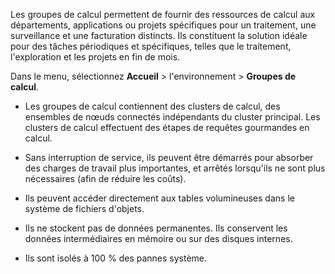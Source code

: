 Les groupes de calcul permettent de fournir des ressources de calcul aux départements, applications ou projets spécifiques pour un traitement, une surveillance et une facturation distincts. Ils constituent la solution idéale pour des tâches périodiques et spécifiques, telles que le traitement, l'exploration et les projets en fin de mois.

Dans le menu, sélectionnez **Accueil** > l'environnement > **Groupes de calcul**.

-   Les groupes de calcul contiennent des clusters de calcul, des ensembles de nœuds connectés indépendants du cluster principal. Les clusters de calcul effectuent des étapes de requêtes gourmandes en calcul.


-   Sans interruption de service, ils peuvent être démarrés pour absorber des charges de travail plus importantes, et arrêtés lorsqu'ils ne sont plus nécessaires (afin de réduire les coûts).


-   Ils peuvent accéder directement aux tables volumineuses dans le système de fichiers d'objets.


-   Ils ne stockent pas de données permanentes. Ils conservent les données intermédiaires en mémoire ou sur des disques internes.


-   Ils sont isolés à 100 % des pannes système.


